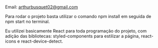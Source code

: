 
Email: arthurbusquet02@gmail.com


Para rodar o projeto basta utilizar o comando npm install em seguida de npm start no terminal.

Eu utilizei basicamente React para toda programação do projeto, com adição das bibliotecas: styled-components para estilizar a página, react-icons e react-device-detect.


